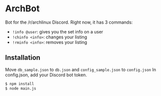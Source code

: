 # ArchBot

Bot for the /r/archlinux Discord. Right now, it has 3 commands:

- `!info @user`: gives you the set info on a user
- `!chinfo <info>`: changes your listing
- `!rminfo <info>`: removes your listing

## Installation

Move `db_sample.json` to `db.json` and `config_sample.json` to `config.json`
In config.json, add your Discord bot token.
```sh
$ npm install
$ node main.js
```
